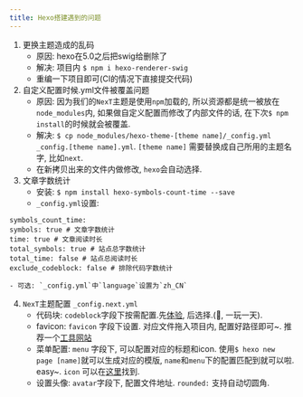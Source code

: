 ```yaml
---
title: Hexo搭建遇到的问题
---
```


1. 更换主题造成的乱码
    - 原因: hexo在5.0之后把swig给删除了
    - 解决: 项目内 `$ npm i hexo-renderer-swig`
    - 重编一下项目即可(CI的情况下直接提交代码)
2. 自定义配置时候.yml文件被覆盖问题
    - 原因: 因为我们的`NexT`主题是使用`npm`加载的, 所以资源都是统一被放在`node_modules`内, 如果做自定义配置而修改了内部文件的话, 在下次`$ npm install`的时候就会被覆盖.
    - 解决: `$ cp node_modules/hexo-theme-[theme name]/_config.yml _config.[theme name].yml`. `[theme name]` 需要替换成自己所用的主题名字, 比如`next`.
    - 在新拷贝出来的文件内做修改, `hexo`会自动选择.
3. 文章字数统计
    - 安装: `$ npm install hexo-symbols-count-time --save`
    - `_config.yml`设置:
```
symbols_count_time: 
symbols: true # 文章字数统计  
time: true # 文章阅读时长  
total_symbols: true # 站点总字数统计  
total_time: false # 站点总阅读时长  
exclude_codeblock: false # 排除代码字数统计
```
    - 可选: `_config.yml`中`language`设置为`zh_CN`
4. `NexT`主题配置 `_config.next.yml`
    - 代码块: `codeblock`字段下按需配置.先[体验](https://theme-next.js.org/highlight/), 后选择.(🤔, 一玩一天).
    - favicon: `favicon` 字段下设置. 对应文件拖入项目内, 配置好路径即可~. 推荐一个[工具网站](https://realfavicongenerator.net)
    - 菜单配置: `menu` 字段下, 可以配置对应的标题和icon. 使用`$ hexo new page [name]`就可以生成对应的模版, `name`和`menu`下的配置匹配到就可以啦. easy~. `icon` 可以在[这里](https://fontawesome.com)找到.
    - 设置头像: `avatar`字段下, 配置文件地址. `rounded:` 支持自动切圆角.

    


    
 

